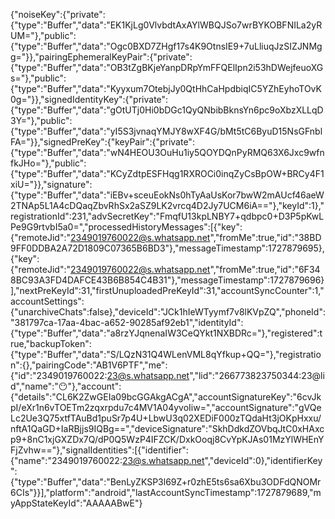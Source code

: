 {"noiseKey":{"private":{"type":"Buffer","data":"EK1KjLg0VlvbdtAxAYlWBQJSo7wrBYKOBFNILa2yRUM="},"public":{"type":"Buffer","data":"Ogc0BXD7ZHgf17s4K9OtnsIE9+7uLliuqJzSIZJNMgg="}},"pairingEphemeralKeyPair":{"private":{"type":"Buffer","data":"OB3tZgBKjeYanpDRpYmFFQElIpn2i53hDWejfeuoXGs="},"public":{"type":"Buffer","data":"Kyyxum7OtebjJy0QtHhCaHpdbiqIC5YZhEyhoTOvK0g="}},"signedIdentityKey":{"private":{"type":"Buffer","data":"gOtUTj0Hi0bDGc1QyQNbibBknsYn6pc9oXbzXLLqD3Y="},"public":{"type":"Buffer","data":"yI5S3jvnaqYMJY8wXF4G/bMt5tC6ByuD15NsGFnblFA="}},"signedPreKey":{"keyPair":{"private":{"type":"Buffer","data":"wN4HEOU3OuHu1iy5QOYDQnPyRMQ63X6Jxc9wfnfkJHo="},"public":{"type":"Buffer","data":"KCyZdtpESFHqg1RXROCi0inqZyCsBpOW+BRCy4F1xiU="}},"signature":{"type":"Buffer","data":"iEBv+sceuEokNs0hTyAaUsKor7bwW2mAUcf46aeW2TNAp5L1A4cDQaqZbvRhSx2aSZ9LK2vrcq4D2Jy7UCM6iA=="},"keyId":1},"registrationId":231,"advSecretKey":"FmqfU13kpLNBY7+qdbpc0+D3P5pKwLPe9G9rtvbI5a0=","processedHistoryMessages":[{"key":{"remoteJid":"2349019760022@s.whatsapp.net","fromMe":true,"id":"38BD9FF0DDBA2A72D1809C07365B6BD3"},"messageTimestamp":1727879695},{"key":{"remoteJid":"2349019760022@s.whatsapp.net","fromMe":true,"id":"6F348BC93A3FD4DAFCE43B6B854C4B31"},"messageTimestamp":1727879696}],"nextPreKeyId":31,"firstUnuploadedPreKeyId":31,"accountSyncCounter":1,"accountSettings":{"unarchiveChats":false},"deviceId":"JCk1hIeWTyymf7v8lKVpZQ","phoneId":"381797ca-17aa-4bac-a652-90285af92eb1","identityId":{"type":"Buffer","data":"a8rzYJqnenaIW3CeQYkt1NXBDRc="},"registered":true,"backupToken":{"type":"Buffer","data":"S/LQzN31Q4WLenVML8qYfkup+QQ="},"registration":{},"pairingCode":"AB1V6PTF","me":{"id":"2349019760022:23@s.whatsapp.net","lid":"266773823750344:23@lid","name":"😶"},"account":{"details":"CL6K2ZwGEIa09bcGGAkgACgA","accountSignatureKey":"6cvJkpI/eXr1n6vTOETm2zqxrpdu7c4MV1A04yvoIiw=","accountSignature":"gVQeLc2Ue3Q75xtfTAuBd1puSr7p4U+LbwU3q02XEDiF000zTQdaHt3jOKpHxxu/nftA1QaGD+IaRBjjs9IQBg==","deviceSignature":"SkhDdkdZOVbqJtC0xHAxcp9+8nC1xjGXZDx7Q/dP0Q5WzP4IFZCK/DxkOoqj8CvYpKJAs01MzYlWHEnYFjZvhw=="},"signalIdentities":[{"identifier":{"name":"2349019760022:23@s.whatsapp.net","deviceId":0},"identifierKey":{"type":"Buffer","data":"BenLyZKSP3l69Z+r0zhE5ts6sa6Xbu3ODFdQNOMr6CIs"}}],"platform":"android","lastAccountSyncTimestamp":1727879689,"myAppStateKeyId":"AAAAABwE"}
